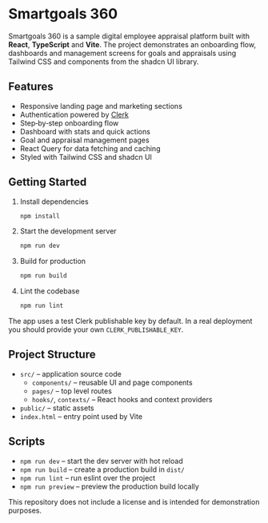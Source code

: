 # Smartgoals 360

Smartgoals 360 is a sample digital employee appraisal platform built with **React**, **TypeScript** and **Vite**. The project demonstrates an onboarding flow, dashboards and management screens for goals and appraisals using Tailwind CSS and components from the shadcn UI library.

## Features

- Responsive landing page and marketing sections
- Authentication powered by [Clerk](https://clerk.com)
- Step‑by‑step onboarding flow
- Dashboard with stats and quick actions
- Goal and appraisal management pages
- React Query for data fetching and caching
- Styled with Tailwind CSS and shadcn UI

## Getting Started

1. Install dependencies
   ```bash
   npm install
   ```
2. Start the development server
   ```bash
   npm run dev
   ```
3. Build for production
   ```bash
   npm run build
   ```
4. Lint the codebase
   ```bash
   npm run lint
   ```

The app uses a test Clerk publishable key by default. In a real deployment you should provide your own `CLERK_PUBLISHABLE_KEY`.

## Project Structure

- `src/` &ndash; application source code
  - `components/` &ndash; reusable UI and page components
  - `pages/` &ndash; top level routes
  - `hooks/`, `contexts/` &ndash; React hooks and context providers
- `public/` &ndash; static assets
- `index.html` &ndash; entry point used by Vite

## Scripts

- `npm run dev` &ndash; start the dev server with hot reload
- `npm run build` &ndash; create a production build in `dist/`
- `npm run lint` &ndash; run eslint over the project
- `npm run preview` &ndash; preview the production build locally

This repository does not include a license and is intended for demonstration purposes.
